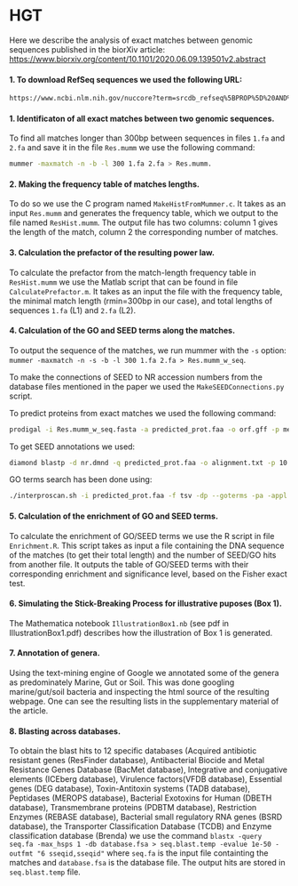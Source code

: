 # HGT
Here we describe the analysis of exact matches between genomic sequences published in the biorXiv article: https://www.biorxiv.org/content/10.1101/2020.06.09.139501v2.abstract

#### 1. To download RefSeq sequences we used the following URL:
```bash
https://www.ncbi.nlm.nih.gov/nuccore?term=srcdb_refseq%5BPROP%5D%20AND%20%28bacteria%5Bfilter%5D%20AND%20biomol_genomic%5BPROP%5D%20AND%20refseq%5Bfilter%5D%20AND%20%28%22100000%22%5BSLEN%5D%20%3A%20%221000000000000000%22%5BSLEN%5D%29%29&cmd=DetailsSearch
```  

#### 1. Identificaton of all exact matches between two genomic sequences.
To find all matches longer than 300bp between sequences in files `1.fa` and `2.fa` and save it in the file `Res.mumm` we use the following command: 
```bash
mummer -maxmatch -n -b -l 300 1.fa 2.fa > Res.mumm.
```  

#### 2. Making the frequency table of matches lengths. 
To do so we use the C program named `MakeHistFromMummer.c`. It takes as an input `Res.mumm` and generates the frequency table, which we output to the file named `ResHist.mumm`.
The output file has two columns: column 1 gives the length of the match, column 2 the corresponding number of matches.
    
#### 3. Calculation the prefactor of the resulting power law. 
To calculate the prefactor from the match-length frequency table in `ResHist.mumm` we use the Matlab script that can be found in file `CalculatePrefactor.m`. It takes as an input the file with the frequency table, the minimal match length (rmin=300bp in our case), and total lengths of sequences `1.fa` (L1) and `2.fa` (L2).

#### 4. Calculation of the GO and SEED terms along the matches. 
To output the sequence of the matches, we run mummer with the `-s` option: `mummer -maxmatch -n -s -b -l 300 1.fa 2.fa > Res.mumm_w_seq`. 

To make the connections of SEED to NR accession numbers from the database files mentioned in the paper we used the
`MakeSEEDConnections.py` script.

To predict proteins from exact matches we used the following command:
```bash
prodigal -i Res.mumm_w_seq.fasta -a predicted_prot.faa -o orf.gff -p meta -q -f gff
```
To get SEED annotations we used:
```bash
diamond blastp -d nr.dmnd -q predicted_prot.faa -o alignment.txt -p 10 —quiet -k 0 ConnectNRToSEED.py
```
GO terms search has been done using:
```bash
./interproscan.sh -i predicted_prot.faa -f tsv -dp --goterms -pa -appl Pfam -appl TIGRFAM --cpu 20
```
  
#### 5. Calculation of the enrichment of GO and SEED terms. 
To calculate the enrichment of GO/SEED terms we use the R script in file `Enrichment.R`. This script takes as input a file containing the DNA sequence of the matches (to get their total length) and the number of SEED/GO hits from another file. It outputs the table of GO/SEED terms with their corresponding enrichment and significance level, based on the Fisher exact test.

#### 6. Simulating the Stick-Breaking Process for illustrative puposes (Box 1).
The Mathematica notebook `IllustrationBox1.nb` (see pdf in IllustrationBox1.pdf) describes how the illustration of Box 1 is generated.

#### 7. Annotation of genera.
Using the text-mining engine of Google we annotated some of the genera as predominately Marine, Gut or Soil. This was done googling marine/gut/soil bacteria and inspecting the html source of the resulting webpage. One can see the resulting lists in the supplementary material of the article.

#### 8. Blasting across databases.
To obtain the blast hits to 12 specific databases (Acquired  antibiotic resistant genes (ResFinder database), Antibacterial Biocide and Metal Resistance Genes Database (BacMet database), Integrative and conjugative elements (ICEberg database), Virulence factors(VFDB database), Essential genes (DEG database), Toxin-Antitoxin systems (TADB database), Peptidases (MEROPS database), Bacterial Exotoxins for Human (DBETH database), Transmembrane proteins (PDBTM database), Restriction Enzymes (REBASE database), Bacterial small regulatory RNA genes (BSRD database), the Transporter Classification Database (TCDB) and Enzyme classification database (Brenda) we use the command 
`blastx -query seq.fa -max_hsps 1 -db database.fsa > seq.blast.temp -evalue 1e-50 -outfmt "6 sseqid,sseqid"`
where `seq.fa` is the input file containting the matches and `database.fsa` is the database file. The output hits are stored in `seq.blast.temp` file.
